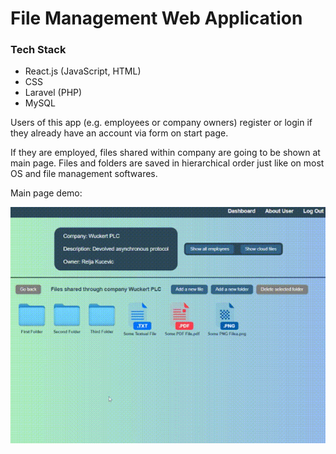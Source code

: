 # File Management Web Application

### Tech Stack
* React.js (JavaScript, HTML)
* CSS
* Laravel (PHP)
* MySQL

Users of this app (e.g. employees or company owners) register or login if they already have an account via form on start page. 

If they are employed, files shared within company are going to be shown at main page. Files and folders are saved in hierarchical order just like on most OS and file management softwares.

Main page demo:

![Main page](/demo.gif)
